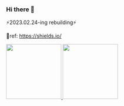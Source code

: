 ### Hi there 👋
⚡2023.02.24-ing rebuilding⚡
<!--
**Glorious-TaehanL/Glorious-TaehanL** is a ✨ _special_ ✨ repository because its `README.md` (this file) appears on your GitHub profile.

Here are some ideas to get you started:

- 🔭 I’m currently working on ...
- 🌱 I’m currently learning ...
- 👯 I’m looking to collaborate on ...
- 🤔 I’m looking for help with ...
- 💬 Ask me about ...
- 📫 How to reach me: ...
- 😄 Pronouns: ...
- ⚡ Fun fact: ...
-->


💬ref: https://shields.io/   

<a href="https://github.com/Glorious-Taehan">
  <img height="150em" src="https://github-readme-stats.vercel.app/api/top-langs/?username=Glorious-TaehanL&layout=compact&theme=transparent" />
  <img height="150em" src="https://github-readme-stats.vercel.app/api?username=Glorious-TaehanL&show_icons=true&theme=transparent" />
</a>

